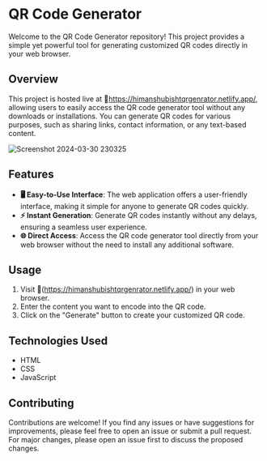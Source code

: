 # QR Code Generator

Welcome to the QR Code Generator repository! This project provides a simple yet powerful tool for generating customized QR codes directly in your web browser.

## Overview

This project is hosted live at 🔗https://himanshubishtqrgenrator.netlify.app/, allowing users to easily access the QR code generator tool without any downloads or installations.
You can generate QR codes for various purposes, such as sharing links, contact information, or any text-based content.

![Screenshot 2024-03-30 230325](https://github.com/Himanshu31bisht/QR-code-Generator/assets/124806597/7b3b65ed-b4a9-428e-a05a-e4a155dd2498)

## Features

- **🖥️ Easy-to-Use Interface**: The web application offers a user-friendly interface, making it simple for anyone to generate QR codes quickly.
- **⚡ Instant Generation**: Generate QR codes instantly without any delays, ensuring a seamless user experience.
- **🌐 Direct Access**: Access the QR code generator tool directly from your web browser without the need to install any additional software.

## Usage

1. Visit 🔗(https://himanshubishtqrgenrator.netlify.app/) in your web browser.
2. Enter the content you want to encode into the QR code.
3. Click on the "Generate" button to create your customized QR code.


## Technologies Used

- HTML
- CSS
- JavaScript

## Contributing

Contributions are welcome! If you find any issues or have suggestions for improvements, please feel free to open an issue or submit a pull request. 
For major changes, please open an issue first to discuss the proposed changes.




